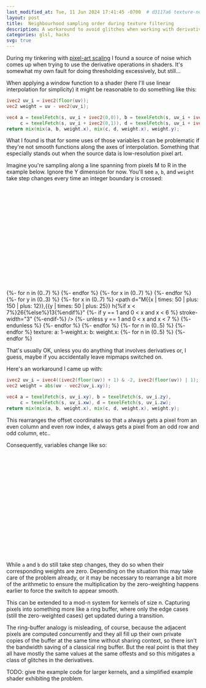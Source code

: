 ```yaml
---
last_modified_at: Tue, 11 Jun 2024 17:41:45 -0700  # d3117a6 texture-neighbourhood-problem-solved
layout: post
title:  Neighbourhood sampling order during texture filtering
description: A workaround to avoid glitches when working with derivative functions around texture interpolation logic.
categories: glsl, hacks
svg: true
---
```

During my tinkering with [pixel-art scaling](/pixel-art-scaling) I found a
source of noise which comes up when trying to use the derivative operations in
shaders.  It's somewhat my own fault for doing thresholding excessively, but
still...

When applying a window function to a shader (here I'll use linear interpolation
for simplicity) it might be reasonable to do something like this:
```glsl
ivec2 uv_i = ivec2(floor(uv));
vec2 weight = uv - vec2(uv_i);

vec4 a = texelFetch(s, uv_i + ivec2(0,0)), b = texelFetch(s, uv_i + ivec2(1,0)),
     c = texelFetch(s, uv_i + ivec2(0,1)), d = texelFetch(s, uv_i + ivec2(1,1));
return mix(mix(a, b, weight.x), mix(c, d, weight.x), weight.y);
```

What I found is that for some uses of those variables it can be problematic if
they're not smooth functions along the axes of interpolation.  Something that
especially stands out when the source data is low-resolution pixel art.

Imagine you're sampling along a line spanning from pixels M to R in the example
below.  Ignore the Y dimension for now.  You'll see `a`, `b`, and `weight` take
step changes every time an integer boundary is crossed:
<svg viewbox="0 0 640 340">
<defs>
  {%- assign letters = "mnopqrst" | split: '' -%}
  <g id="pixel"><circle r="12"/></g>
  {%- for n in (0..7) %}
  <g id="pixlbl_{{n}}" class="block{{n}}"><text font-variant="small-caps">{{letters[n]}}</text></g>
  <g id="pixel_{{n}}" class="block{{n}}"><use href="#pixel" /><use href="#pixlbl_{{n}}" /></g>
  {%- endfor %}

  <g id="narrow"><rect x="0" y="-10" width="50" height="20" /></g>
  <g id="wide"><rect x="0" y="-10" width="100" height="20" /></g>
  <g id="down_1x">
    <polygon points="0,10 0,-10 50,10" stroke="none" />
    <path d="M0,-10 l50,20" /></g>
  <g id="up_1x">
    <polygon points="0,10 50,-10 50,10" stroke="none" />
    <path d="M0,10 l50,-20" /></g>

  {%- for n in (0..7) %}
  <g id="narrow{{n}}" class="block{{n}}"><use href="#narrow" /><use href="#pixlbl_{{n}}" x="25" /></g>
  <g id="wide{{n}}" class="block{{n}}"><use href="#wide" /><use href="#pixlbl_{{n}}" x="50" /></g>
  {%- endfor %}
</defs>
  <g id="illustration">
  <g stroke-width="0.5">
  {%- for x in (0..7) %}
  <path d="M{{x | times: 50 | plus: 150}},{{25 | minus: 12}} v-13" />
  {%- endfor %}
  {%- for y in (0..3) %}
  <path d="M{{150 | minus: 12}},{{y | times: 50 | plus: 25}} h-13" />
  {%- for x in (0..7) %}
  <path d="M{{x | times: 50 | plus: 150 | plus: 12}},{{y | times: 50 | plus: 25}} h{%if x < 7%}26{%else%}13{%endif%}"
  {%- if y == 1 and 0 < x and x < 6 %} stroke-width="3" {%-endif-%}
 />
  <path d="M{{x | times: 50 | plus: 150}},{{y | times: 50 | plus: 25 | plus: 12}} v{%if y < 3%}26{%else%}13{%endif%}" />
  {%- unless y == 1 and 0 < x and x < 7 %}
  <use href="#pixel" x="{{x | times: 50 | plus: 150}}" y="{{y | times: 50 | plus: 25}}" />
  {%- endunless %}
  {%- endfor %} {%- endfor %}
  </g>
  {%- for n in (0..5) %}
  <use href="#pixel_{{n}}" x="{{n | times: 50 | plus: 200}}" y="75" />
  {%- endfor %}
  <use href="#pixel_grid" />
  <text x="120" y="100" style="text-anchor:end;">texture:</text>
  <g font-family="monospace">
  <text x="120" y="230" style="text-anchor:end;">a:</text>
  <text x="120" y="260" style="text-anchor:end;">1-weight.x:</text>
  <text x="120" y="290" style="text-anchor:end;">b:</text>
  <text x="120" y="320" style="text-anchor:end;">weight.x:</text>
  </g>
</g>
  {%- for n in (0..5) %}
  <use href="#narrow{{n}}" x="{{n | times: 50 | plus: 200}}" y="230" />
  <use href="#down_1x" x="{{n | times: 50 | plus: 200}}" y="260" class="block{{n}}" />
  <use href="#narrow{{n}}" x="{{n | times: 50 | plus: 150}}" y="290" />
  <use href="#up_1x" x="{{n | times: 50 | plus: 150}}" y="320" class="block{{n}}" />
  {%- endfor %}
</svg>

That's usually OK, unless you do anything that involves derivatives or, I
guess, maybe if you accidentally leave mipmaps switched on.

Here's an workaround I came up with:

```glsl
ivec2 uv_i = ivec4((ivec2(floor(uv)) + 1) & -2, ivec2(floor(uv)) | 1);
vec2 weight = abs(uv - vec2(uv_i.xy));

vec4 a = texelFetch(s, uv_i.xy), b = texelFetch(s, uv_i.zy),
     c = texelFetch(s, uv_i.xw), d = texelFetch(s, uv_i.zw);
return mix(mix(a, b, weight.x), mix(c, d, weight.x), weight.y);
```

This rearranges the offset coordinates so that `a` always gets a pixel from an
even column and even row index, `d` always gets a pixel from an odd row and odd
column, etc..

Consequently, variables change like so:

<svg viewbox="0 0 640 340">
  <use href="#illustration" />

  <use href="#wide0" x="150" y="230" class="block0" />
  <use href="#wide2" x="250" y="230" class="block2" />
  <use href="#wide4" x="350" y="230" class="block4" />

  <use href="#up_1x"   x="150" y="260" class="block0" />
  <use href="#down_1x" x="200" y="260" class="block0" />
  <use href="#up_1x"   x="250" y="260" class="block2" />
  <use href="#down_1x" x="300" y="260" class="block2" />
  <use href="#up_1x"   x="350" y="260" class="block4" />
  <use href="#down_1x" x="400" y="260" class="block4" />

  <use href="#wide1" x="200" y="290" class="block1" />
  <use href="#wide3" x="300" y="290" class="block3" />
  <use href="#wide5" x="400" y="290" class="block5" />

  <use href="#up_1x"   x="200" y="320" class="block1" />
  <use href="#down_1x" x="250" y="320" class="block1" />
  <use href="#up_1x"   x="300" y="320" class="block3" />
  <use href="#down_1x" x="350" y="320" class="block3" />
  <use href="#up_1x"   x="400" y="320" class="block5" />
  <use href="#down_1x" x="450" y="320" class="block5" />
</svg>

While `a` and `b` do still take step changes, they do so when their
corresponding weights are zero.  Depending on the situation this may take care
of the problem already, or it may be necessary to rearrange a bit more of the
arithmetic to ensure the multiplication by the zero-weighting happens earlier
to force the switch to appear smooth.

This can be extended to a mod-n system for kernels of size n.  Capturing pixels
into something more like a ring buffer, where only the edge cases (still the
zero-weighted cases) get updated during a transition.

The ring-buffer analogy is misleading, of course, because the adjacent pixels
are computed concurrently and they all fill up their own private copies of the
buffer at the same time without sharing context, so there isn't the bandwidth
saving of a classical ring buffer.  But the real point is that they all have
mostly the same values at the same offests and so this mitigates a class of
glitches in the derivatives.

TODO: give the example code for larger kernels, and a simplified example shader
exhibiting the problem.

